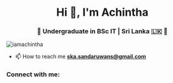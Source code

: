 <h1 align="center">Hi 👋, I'm Achintha</h1>
<h3 align="center">🌟 Undergraduate in BSc IT | Sri Lanka 🇱🇰 🌟</h3>

<p align="left"> <img src="https://komarev.com/ghpvc/?username=iamachintha&label=Profile%20views&color=0e75b6&style=flat" alt="iamachintha" /> </p>


- 📫 How to reach me **ska.sandaruwans@gmail.com**

<h3 align="left">Connect with me:</h3>
<p align="left">
</p>
